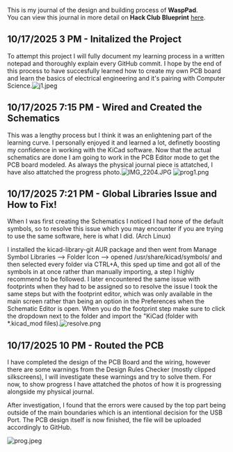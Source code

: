 <!--
  ===================    !!READ THIS NOTICE!!   ====================
  DO NOT edit this file manually. Your changes WILL BE OVERWRITTEN!
  This journal is auto generated and updated by Hack Club Blueprint.
  To edit this file, please edit your journal entries on Blueprint.
  ==================================================================
-->

This is my journal of the design and building process of **WaspPad**.  
You can view this journal in more detail on **Hack Club Blueprint** [here](https://blueprint.hackclub.com/projects/581).


## 10/17/2025 3 PM - Initalized the Project  

To attempt this project I will fully document my learning process in a written notepad and thoroughly explain every GitHub commit. I hope by the end of this process to have succesfully learned how to create my own PCB board and learn the basics of electrical engineering and it's pairing with Computer Science.![j1.jpeg](https://blueprint.hackclub.com/user-attachments/blobs/proxy/eyJfcmFpbHMiOnsiZGF0YSI6MjcxNCwicHVyIjoiYmxvYl9pZCJ9fQ==--c72dd99aace49d878bb674dac0aa62662a9d106d/j1.jpeg)
  

## 10/17/2025 7:15 PM - Wired and Created the Schematics  

This was a lengthy process but I think it was an enlightening part of the learning curve. I personally enjoyed it and learned a lot, definetly boosting my confidence in working with the KiCad software. Now that the actual schematics are done I am going to work in the PCB Editor mode to get the PCB board modeled. As always the physical journal piece is attatched, I have also attatched the progress photo.![IMG_2204.JPG](https://blueprint.hackclub.com/user-attachments/blobs/proxy/eyJfcmFpbHMiOnsiZGF0YSI6MjgwNSwicHVyIjoiYmxvYl9pZCJ9fQ==--4fce963dd6614c3c913c03209b5743370da5fe4c/IMG_2204.JPG)
![prog1.png](https://blueprint.hackclub.com/user-attachments/blobs/proxy/eyJfcmFpbHMiOnsiZGF0YSI6MjgwNCwicHVyIjoiYmxvYl9pZCJ9fQ==--3c005eea9fe1bba2de660fdd85b904ad46c5edd6/prog1.png)
  

## 10/17/2025 7:21 PM - Global Libraries Issue and How to Fix!  

When I was first creating the Schematics I noticed I had none of the default symbols, so to resolve this issue which you may encounter if you are trying to use the same software, here is what I did. (Arch Linux)

I installed the kicad-library-git AUR package and then went from Manage Symbol Libraries --> Folder Icon --> opened /usr/share/kicad/symbols/ and then selected every folder via CTRL+A, this sped up time and got all of the symbols in at once rather than manually importing, a step I highly recommend to be followed. I later encountered the same issue with footprints when they had to be assigned so to resolve the issue I took the same steps but with the footprint editor, which was only available in the main screen rather than being an option in the Preferences when the Schematic Editor is open. When you do the footprint step make sure to click the dropdown next to the folder and import the "KiCad (folder with *.kicad_mod files).![resolve.png](https://blueprint.hackclub.com/user-attachments/blobs/proxy/eyJfcmFpbHMiOnsiZGF0YSI6MjgwNywicHVyIjoiYmxvYl9pZCJ9fQ==--2b78be4436807596301f8cdacdf46a03c92c3750/resolve.png)
  

## 10/17/2025 10 PM - Routed the PCB  

I have completed the design of the PCB Board and the wiring, however there are some warnings from the Design Rules Checker (mostly clipped silkscreens), I will investigate these warnings and try to solve them. For now, to show progress I have attatched the photos of how it is progressing alongside my physical journal.

After investigation, I found that the errors were caused by the top part being outside of the main boundaries which is an intentional decision for the USB Port. The PCB design itself is now finished, the file will be uploaded accordingly to GitHub.

![prog.jpeg](https://blueprint.hackclub.com/user-attachments/blobs/proxy/eyJfcmFpbHMiOnsiZGF0YSI6MjgzNywicHVyIjoiYmxvYl9pZCJ9fQ==--374d9ed9af19dbd0966304ef42b1b2691006f9af/prog.jpeg)  

